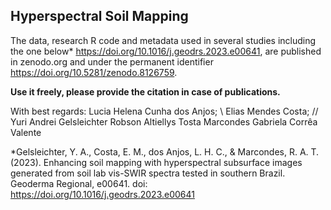 ## Hyperspectral Soil Mapping

The data, research R code and metadata used in several studies including the one below* https://doi.org/10.1016/j.geodrs.2023.e00641, are published in zenodo.org and under the permanent identifier https://doi.org/10.5281/zenodo.8126759.

**Use it freely, please provide the citation in case of publications.**

With best regards: 
Lucia Helena Cunha dos Anjos; \\
Elias Mendes Costa; //
Yuri Andrei Gelsleichter 
Robson Altiellys Tosta Marcondes 
Gabriela Corrêa Valente 

*Gelsleichter, Y. A., Costa, E. M., dos Anjos, L. H. C., & Marcondes, R. A. T. (2023). Enhancing soil mapping with hyperspectral subsurface images generated from soil lab vis-SWIR spectra tested in southern Brazil. Geoderma Regional, e00641.
doi: https://doi.org/10.1016/j.geodrs.2023.e00641 
